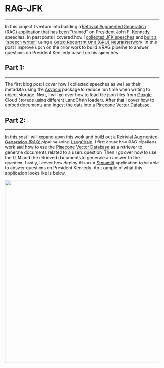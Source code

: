 # RAG-JFK
------------
In this project I venture into building a [Retrivial Augmented Generation (RAG)](https://en.wikipedia.org/wiki/Retrieval-augmented_generation) application that has been "trained" on President John F. Kennedy speeches. In past posts I covered how I [collected JFK speeches](http://michael-harmon.com/blog/jfk1.html) and [built a "speech writer"](http://michael-harmon.com/blog/jfk2.html) using a [Gated Recurrent Unit (GRU) Neural Network](https://en.wikipedia.org/wiki/Gated_recurrent_unit). In this post I improve upon on the prior work to build a RAG pipeline to answer questions on President Kennedy based on his speeches.


## Part 1:
-----------------
The first blog post I cover how I collected speeches as well as their metadata using the [Asyncio](https://docs.python.org/3/library/asyncio.html) package to reduce run time when writing to object storage. Next, I will go over how to load the json files from [Google Cloud Storage](https://cloud.google.com/storage?hl=en) using different [LangChain](https://www.langchain.com/) loaders. After that I cover how to embed documents and ingest the data into a [Pinecone Vector Database](https://pinecone.io/).


## Part 2:
------------
In this post I will expand upon this work and build out a [Retrivial Augmented Generation (RAG)](https://en.wikipedia.org/wiki/Retrieval-augmented_generation) pipeline using [LangChain](https://www.langchain.com/). I first cover how RAG pipeliens work and how to use the [Pinecone Vector Database](https://pinecone.io/) as a retriever to generate documents related to a users question. Then I go over how to use the LLM and the retrieved documents to generate an answer to the question. Lastly, I cover how deploy this as a [Streamlit](https://streamlit.io/) application to be able to answer questions on President Kennedy. An example of what this application looks like is below,


<center>
<img src="images/ragui.png" 
     width="600" 
     height="600"
     class="center" />
</center>

